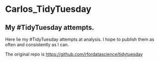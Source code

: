 # Carlos_TidyTuesday
## My #TidyTuesday attempts.

Here lie my #TidyTuesday attempts at analysis. I hope to publish them as often and consistently as I can.

The original repo is https://github.com/rfordatascience/tidytuesday
